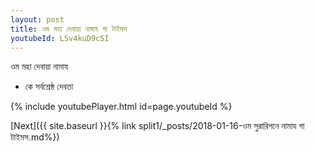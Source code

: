 ```yaml
---
layout: post
title: ওম মহা দেবায়া নামায গা টাইমস
youtubeId: LSv4kuD9cSI
---
```

 
 
 ওম মহা দেবায়া নামায  
 
 -  কে সর্বশ্রেষ্ঠ দেবতা 
 
  
 
  
 
 
 
 
 
 


{% include youtubePlayer.html id=page.youtubeId %}
 
[Next]({{ site.baseurl }}{% link  split1/_posts/2018-01-16-ওম সুরারিগনে নামায গা টাইমস.md%})
 
